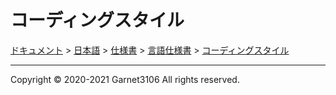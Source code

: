 # コーディングスタイル

[ドキュメント](../../../../index.md) > [日本語](../../../index.md) > [仕様書](../../index.md) > [言語仕様書](../index.md) > [コーディングスタイル](./index.md)

---

Copyright © 2020-2021 Garnet3106 All rights reserved.
